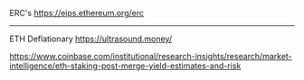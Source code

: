 ERC's
https://eips.ethereum.org/erc


---
ETH Deflationary
https://ultrasound.money/


https://www.coinbase.com/institutional/research-insights/research/market-intelligence/eth-staking-post-merge-yield-estimates-and-risk
